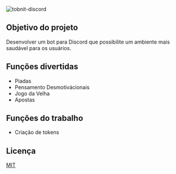 ![tobnit-discord](https://socialify.git.ci/tobnit/tobnit-discord/image?description=1&font=Raleway&forks=1&issues=1&language=1&owner=1&pulls=1&stargazers=1&theme=Dark)

## Objetivo do projeto
Desenvolver um bot para Discord que possibilite um ambiente mais saudável para os usuários.

## Funções divertidas
- Piadas
- Pensamento Desmotivácionais
- Jogo da Velha
- Apostas

## Funções do trabalho
- Criação de tokens

## Licença

[MIT](LICENSE)

